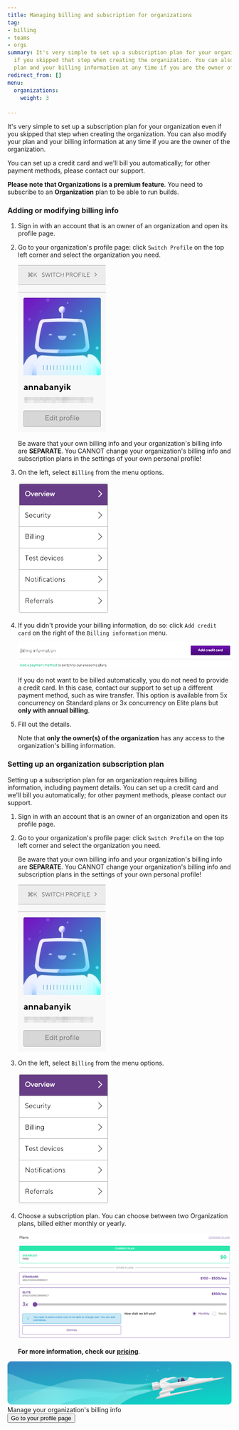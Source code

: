 ```yaml
---
title: Managing billing and subscription for organizations
tag:
- billing
- teams
- orgs
summary: It's very simple to set up a subscription plan for your organization even
  if you skipped that step when creating the organization. You can also modify your
  plan and your billing information at any time if you are the owner of the organization.
redirect_from: []
menu:
  organizations:
    weight: 3

---
```

It's very simple to set up a subscription plan for your organization even if you skipped that step when creating the organization. You can also modify your plan and your billing information at any time if you are the owner of the organization.

You can set up a credit card and we'll bill you automatically; for other payment methods, please contact our support.

**Please note that Organizations is a premium feature**. You need to subscribe to an **Organization** plan to be able to run builds.

### Adding or modifying billing info

1. Sign in with an account that is an owner of an organization and open its profile page.
2. Go to your organization's profile page: click `Switch Profile` on the top left corner and select the organization you need.

   ![](/img/switch-profile-1.jpg)

   Be aware that your own billing info and your organization's billing info are **SEPARATE**. You CANNOT change your organization's billing info and subscription plans in the settings of your own personal profile!
3. On the left, select `Billing` from the menu options.

   ![](/img/billing.png)
4. If you didn't provide your billing information, do so: click `Add credit card` on the right of the `Billing information` menu.

   ![](/img/add-credit-card.png)

   If you do not want to be billed automatically, you do not need to provide a credit card. In this case, contact our support to set up a different payment method, such as wire transfer. This option is available from 5x concurrency on Standard plans or 3x concurrency on Elite plans but **only with annual billing**.
5. Fill out the details.

   Note that **only the owner(s) of the organization** has any access to the organization's billing information.

### Setting up an organization subscription plan

Setting up a subscription plan for an organization requires billing information, including payment details. You can set up a credit card and we'll bill you automatically; for other payment methods, please contact our support.

1. Sign in with an account that is an owner of an organization and open its profile page.
2. Go to your organization's profile page: click `Switch Profile` on the top left corner and select the organization you need.

   Be aware that your own billing info and your organization's billing info are **SEPARATE**. You CANNOT change your organization's billing info and subscription plans in the settings of your own personal profile!

   ![](/img/switch-profile-1.jpg)
3. On the left, select `Billing` from the menu options.

   ![](/img/billing.png)
4. Choose a subscription plan. You can choose between two Organization plans, billed either monthly or yearly.

   ![Screenshot](/img/team-management/organization/subscription-plans.png)

   **For more information, check our** [**pricing**](https://www.bitrise.io/pricing).
   
<div class="banner">
	<img src="/assets/images/banner-bg-888x170.png" style="border: none;">
	<div class="deploy-text">Manage your organization's billing info</div>
	<a target="_blank" href="https://app.bitrise.io/me/profile#/overview"><button class="button">Go to your profile page</button></a>
</div>   
      